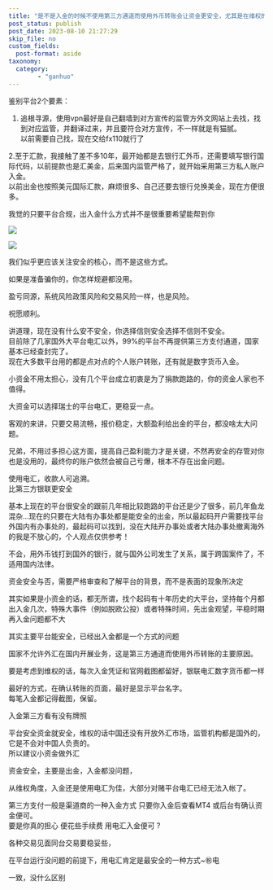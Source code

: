 ```yaml
---
title: "是不是入金的时候不使用第三方通道而使用外币转账会让资金更安全，尤其是在维权的时候?"
post_status: publish
post_date: 2023-08-10 21:27:29
skip_file: no
custom_fields: 
  post-format: aside
taxonomy:
  category:
        - "ganhuo"
---
```


鉴别平台2个要素：

1. 追根寻源，使用vpn最好是自己翻墙到对方宣传的监管方外文网站上去找，找到对应监管，并翻译过来，并且要符合对方宣传，不一样就是有猫腻。  
    以前需要自己找，现在交给fx110就行了

2.至于汇款，我接触了差不多10年，最开始都是去银行汇外币，还需要填写银行国际代码，以前提款也是汇美金，后来国内监管严格了，就开始采用第三方私人账户入金。  
以前出金也按照美元国际汇款，麻烦很多、自己还要去银行兑换美金，现在方便很多。

我觉的只要平台合规，出入金什么方式并不是很重要希望能帮到你

![](https://img.dgrhw.net/upload/images/huihu/2020/04/19/142715958.jpg)

![](https://img.dgrhw.net/upload/images/huihu/2020/04/19/142716286.jpg)

我们似乎更应该关注安全的核心，而不是这些方式。

如果是准备骗你的，你怎样规避都没用。

盈亏同源，系统风险政策风险和交易风险一样，也是风险。

祝愿顺利。

讲道理，现在没有什么安不安全，你选择信则安全选择不信则不安全。  
目前除了几家国外大平台电汇以外，99%的平台不再提供第三方支付通道，国家基本已经查封完了。  
现在大多数平台用的都是点对点的个人账户转账，还有就是数字货币入金。

小资金不用太担心，没有几个平台成立初衷是为了捐款跑路的，你的资金人家也不值得。

大资金可以选择瑞士的平台电汇，更稳妥一点。

客观的来讲，只要交易流畅，报价稳定，大额盈利给出金的平台，都没啥太大问题。

兄弟，不用过多担心这方面，提高自己盈利能力才是关键，不然再安全的存管对你也是没用的，最终你的账户依然会被自己亏爆，根本不存在出金问题。

使用电汇，收款人可追溯。  
比第三方银联更安全

基本上现在的平台很安全的跟前几年相比较跑路的平台还是少了很多，前几年鱼龙混杂…现在的只要在大陆有办事处都是能安全的出金，所以最起码开户需要找平台外国内有办事处的，最起码可以找到，没在大陆开办事处或者大陆办事处撤离海外的我是不放心的，个人观点仅供参考！

不会，用外币钱打到国外的银行，就与国外公司发生了关系，属于跨国案件了，不适用国内法律。

资金安全与否，需要严格审查和了解平台的背景，而不是表面的现象所决定

其实如果是小资金的话，都无所谓，找个起码有十年历史的大平台，坚持每个月都出入金几次，特殊大事件（例如脱欧公投）或者特殊时间，先出金观望，平稳时期再入金问题都不大

其实主要平台能安全，已经出入金都是一个方式的问题

国家不允许外汇在国内开展业务，这是第三方通道而使用外币转账的主要原因。

要是考虑到维权的话，每次入金凭证和官网截图都留好，银联电汇数字货币都一样

最好的方式，在确认转账的页面，最好是显示平台名字。  
每笔入金都记得截图，保留。

入金第三方看有没有牌照

平台安全资金就安全，维权的话中国还没有开放外汇市场，监管机构都是国外的，它是不会对中国人负责的。  
所以建议小资金做外汇

资金安全，主要是出金，入金都没问题，

从维权角度，入金还是使用电汇为佳，大部分对赌平台电汇已经无法入帐了。

第三方支付一般是渠道商的一种入金方式 只要你入金后查看MT4 或后台有确认资金便可。  
要是你真的担心 便花些手续费 用电汇入金便可 ?

各种交易见面同台交易要稳妥些，

在平台运行没问题的前提下，用电汇肯定是最安全的一种方式~㊗️电

一致，没什么区别
